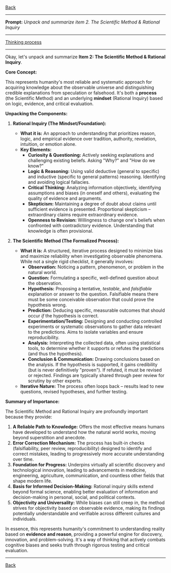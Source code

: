 [Back](../README.md)

---

**Prompt:** *Unpack and summarize item 2. The Scientific Method & Rational Inquiry*

---

[Thinking process](thoughts.md)

---

Okay, let's unpack and summarize **Item 2: The Scientific Method & Rational Inquiry**.

**Core Concept:**

This represents humanity's most reliable and systematic approach for acquiring knowledge about the observable universe and distinguishing credible explanations from speculation or falsehood. It's both a **process** (the Scientific Method) and an underlying **mindset** (Rational Inquiry) based on logic, evidence, and critical evaluation.

**Unpacking the Components:**

1.  **Rational Inquiry (The Mindset/Foundation):**
    *   **What it is:** An approach to understanding that prioritizes reason, logic, and empirical evidence over tradition, authority, revelation, intuition, or emotion alone.
    *   **Key Elements:**
        *   **Curiosity & Questioning:** Actively seeking explanations and challenging existing beliefs. Asking "Why?" and "How do we know?"
        *   **Logic & Reasoning:** Using valid deductive (general to specific) and inductive (specific to general patterns) reasoning. Identifying and avoiding logical fallacies.
        *   **Critical Thinking:** Analyzing information objectively, identifying assumptions and biases (in oneself and others), evaluating the quality of evidence and arguments.
        *   **Skepticism:** Maintaining a degree of doubt about claims until sufficient evidence is presented. Proportional skepticism – extraordinary claims require extraordinary evidence.
        *   **Openness to Revision:** Willingness to change one's beliefs when confronted with contradictory evidence. Understanding that knowledge is often provisional.

2.  **The Scientific Method (The Formalized Process):**
    *   **What it is:** A structured, iterative process designed to minimize bias and maximize reliability when investigating observable phenomena. While not a single rigid checklist, it generally involves:
        *   **Observation:** Noticing a pattern, phenomenon, or problem in the natural world.
        *   **Question:** Formulating a specific, well-defined question about the observation.
        *   **Hypothesis:** Proposing a tentative, *testable*, and *falsifiable* explanation or answer to the question. Falsifiable means there must be some conceivable observation that could prove the hypothesis wrong.
        *   **Prediction:** Deducing specific, measurable outcomes that should occur *if* the hypothesis is correct.
        *   **Experimentation/Testing:** Designing and conducting controlled experiments or systematic observations to gather data relevant to the predictions. Aims to isolate variables and ensure reproducibility.
        *   **Analysis:** Interpreting the collected data, often using statistical tools, to determine whether it supports or refutes the predictions (and thus the hypothesis).
        *   **Conclusion & Communication:** Drawing conclusions based on the analysis. If the hypothesis is supported, it gains credibility (but is never definitively "proven"). If refuted, it must be revised or rejected. Findings are typically shared through peer review for scrutiny by other experts.
    *   **Iterative Nature:** The process often loops back – results lead to new questions, revised hypotheses, and further testing.

**Summary of Importance:**

The Scientific Method and Rational Inquiry are profoundly important because they provide:

1.  **A Reliable Path to Knowledge:** Offers the most effective means humans have developed to understand how the natural world works, moving beyond superstition and anecdote.
2.  **Error Correction Mechanism:** The process has built-in checks (falsifiability, peer review, reproducibility) designed to identify and correct mistakes, leading to progressively more accurate understanding over time.
3.  **Foundation for Progress:** Underpins virtually all scientific discovery and technological innovation, leading to advancements in medicine, engineering, agriculture, communication, and countless other fields that shape modern life.
4.  **Basis for Informed Decision-Making:** Rational inquiry skills extend beyond formal science, enabling better evaluation of information and decision-making in personal, social, and political contexts.
5.  **Objectivity and Universality:** While biases can still creep in, the method strives for objectivity based on observable evidence, making its findings potentially understandable and verifiable across different cultures and individuals.

In essence, this represents humanity's commitment to understanding reality based on **evidence and reason**, providing a powerful engine for discovery, innovation, and problem-solving. It's a way of thinking that actively combats cognitive biases and seeks truth through rigorous testing and critical evaluation.

---

[Back](../README.md)
